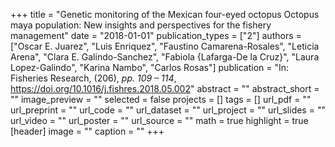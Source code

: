 +++
title = "Genetic monitoring of the Mexican four-eyed octopus Octopus maya population: New insights and perspectives for the fishery management"
date = "2018-01-01"
publication_types = ["2"]
authors = ["Oscar E. Juarez", "Luis Enriquez", "Faustino Camarena-Rosales", "Leticia Arena", "Clara E. Galindo-Sanchez", "Fabiola {Lafarga-De la Cruz}", "Laura Lopez-Galindo", "Karina Nambo", "Carlos Rosas"]
publication = "In: Fisheries Research, (206), _pp. 109 – 114_, https://doi.org/10.1016/j.fishres.2018.05.002"
abstract = ""
abstract_short = ""
image_preview = ""
selected = false
projects = []
tags = []
url_pdf = ""
url_preprint = ""
url_code = ""
url_dataset = ""
url_project = ""
url_slides = ""
url_video = ""
url_poster = ""
url_source = ""
math = true
highlight = true
[header]
image = ""
caption = ""
+++
